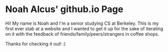 # Noah Alcus' github.io Page

Hi! My name is Noah and I'm a senior studying CS at Berkeley. This is my first ever stab at a website and I wanted to get it up for the sake of iterating on it with the feedback of friends/family/peers/strangers in coffee shops. 

Thanks for checking it out! :)